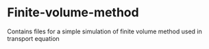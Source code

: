 # Finite-volume-method
Contains files for a simple simulation of finite volume method used in transport equation
